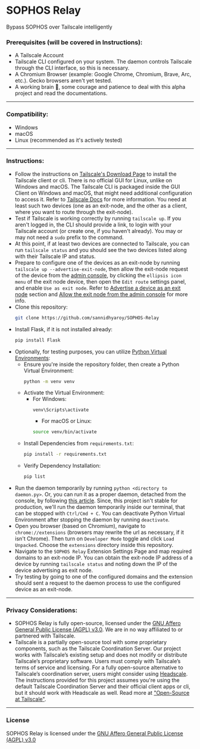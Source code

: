 # SOPHOS Relay
Bypass SOPHOS over Tailscale intelligently

### Prerequisites (will be covered in Instructions):
- A Tailscale Account
- Tailscale CLI configured on your system. The daemon controls Tailscale through the CLI interface, so this is necessary.
- A Chromium Browser (example: Google Chrome, Chromium, Brave, Arc, etc.). Gecko browsers aren't yet tested.
- A working brain 🧠, some courage and patience to deal with this alpha project and read the documentations.
---

### Compatibility:
- Windows
- macOS
- Linux (recommended as it's actively tested)
---

### Instructions:
- Follow the instructions on [Tailscale's Download Page](https://tailscale.com/download) to install the Tailscale client or cli. There is no official GUI for Linux, unlike on Windows and macOS. The Tailscale CLI is packaged inside the GUI Client on Windows and macOS, that might need additional configuration to access it. Refer to [Tailscale Docs](https://tailscale.com/kb/1080/cli) for more information. You need at least such two devices (one as an exit-node, and the other as a client, where you want to route through the exit-node).
- Test if Tailscale is working correctly by running `tailscale up`. If you aren't logged in, the CLI should provide a link, to login with your Tailscale account (or create one, if you haven't already). You may or may not need a `sudo` prefix to the command.
- At this point, if at least two devices are connected to Tailscale, you can run `tailscale status` and you should see the two devices listed along with their Tailscale IP and status.
- Prepare to configure one of the devices as an exit-node by running `tailscale up --advertise-exit-node`, then allow the exit-node request of the device from the [admin console](https://login.tailscale.com/admin/machines), by clicking the `ellipsis icon menu` of the exit node device, then open the `Edit route` settings panel, and enable `Use as exit node`. Refer to [Advertise a device as an exit node](https://tailscale.com/kb/1103/exit-nodes#advertise-a-device-as-an-exit-node) section and [Allow the exit node from the admin console](https://tailscale.com/kb/1103/exit-nodes#allow-the-exit-node-from-the-admin-console) for more info.
- Clone this repository:
  ```bash
  git clone https://github.com/sannidhyaroy/SOPHOS-Relay
  ```
- Install Flask, if it is not installed already:
  ```bash
  pip install Flask
  ```
- Optionally, for testing purposes, you can utilize [Python Virtual Environments](https://docs.python.org/3/library/venv.html):
  - Ensure you're inside the repository folder, then create a Python Virtual Environment:
    ```bash
    python -m venv venv
    ```
  - Activate the Virtual Environment:
      - For Windows:
        ```
        venv\Scripts\activate
        ```
        - For macOS or Linux:
        ```bash
        source venv/bin/activate
        ```
  - Install Dependencies from `requirements.txt`:
    ```bash
    pip install -r requirements.txt
    ```
  - Verify Dependency Installation:
    ```bash
    pip list
    ```
- Run the daemon temporarily by running `python <directory to daemon.py>`. Or, you can run it as a proper daemon, detached from the console, by following [this article](https://medium.com/@guemandeuhassler96/run-your-python-script-as-a-linux-daemon-9a82ed427c1a). Since, this project isn't stable for production, we'll run the daemon temporarily inside our terminal, that can be stopped with `Ctrl/Cmd + C`. You can deactivate Python Virtual Environment after stopping the daemon by running `deactivate`.
- Open you browser (based on Chromium), navigate to `chrome://extensions` (browsers may rewrite the url as necessary, if it isn't Chrome). Then turn on `Developer Mode` toggle and click `Load Unpacked`. Choose the `extensions` directory inside this repository.
- Navigate to the `SOPHOS Relay` Extension Settings Page and map required domains to an exit-node IP. You can obtain the exit-node IP address of a device by running `tailscale status` and noting down the IP of the device advertising as exit node.
- Try testing by going to one of the configured domains and the extension should sent a request to the daemon process to use the configured device as an exit-node.
---

### Privacy Considerations:
- SOPHOS Relay is fully open-source, licensed under the [GNU Affero General Public License (AGPL) v3.0](https://github.com/sannidhyaroy/SOPHOS-Relay/blob/main/LICENSE). We are in no way affiliated to or partnered with Tailscale.
- Tailscale is a partially open-source tool with some proprietary components, such as the Tailscale Coordination Server. Our project works with Tailscale’s existing setup and does not modify or distribute Tailscale’s proprietary software. Users must comply with Tailscale’s terms of service and licensing. For a fully open-source alternative to Tailscale’s coordination server, users might consider using [Headscale](https://github.com/juanfont/headscale). The instructions provided for this project assumes you're using the default Tailscale Coordination Server and their official client apps or cli, but it should work with Headscale as well. Read more at ["Open-Source at Tailscale"](https://tailscale.com/opensource).
---

### License
SOPHOS Relay is licensed under the [GNU Affero General Public License (AGPL) v3.0](https://github.com/sannidhyaroy/SOPHOS-Relay/blob/main/LICENSE)
